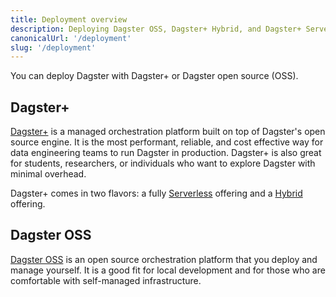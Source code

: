 ```yaml
---
title: Deployment overview
description: Deploying Dagster OSS, Dagster+ Hybrid, and Dagster+ Serverless.
canonicalUrl: '/deployment'
slug: '/deployment'
---
```


You can deploy Dagster with Dagster+ or Dagster open source (OSS).

## Dagster+

[Dagster+](/deployment/dagster-plus) is a managed orchestration platform built on top of Dagster's open source engine. It is the most performant, reliable, and cost effective way for data engineering teams to run Dagster in production. Dagster+ is also great for students, researchers, or individuals who want to explore Dagster with minimal overhead.

Dagster+ comes in two flavors: a fully [Serverless](/deployment/dagster-plus/serverless) offering and a [Hybrid](/deployment/dagster-plus/hybrid) offering.

## Dagster OSS

[Dagster OSS](/deployment/oss) is an open source orchestration platform that you deploy and manage yourself. It is a good fit for local development and for those who are comfortable with self-managed infrastructure.
